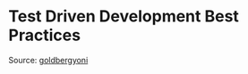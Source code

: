 # Test Driven Development Best Practices

Source: [goldbergyoni](https://github.com/goldbergyoni/javascript-testing-best-practices)

